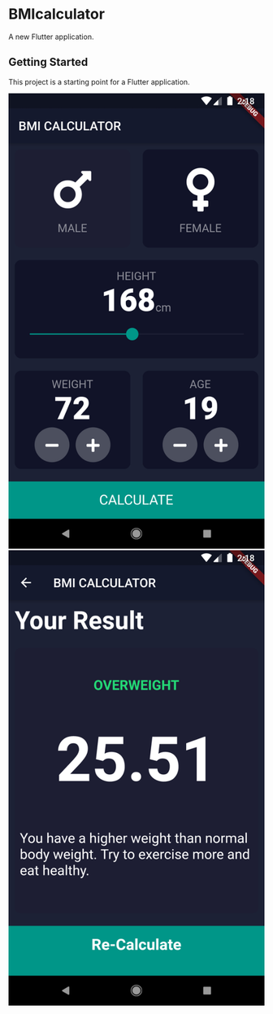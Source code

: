 # BMIcalculator

A new Flutter application.

## Getting Started

This project is a starting point for a Flutter application.

![](images/home.png)
![](images/result.png)


